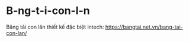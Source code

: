 # B-ng-t-i-con-l-n
Băng tải con lăn thiết kế đặc biệt intech: https://bangtai.net.vn/bang-tai-con-lan/
